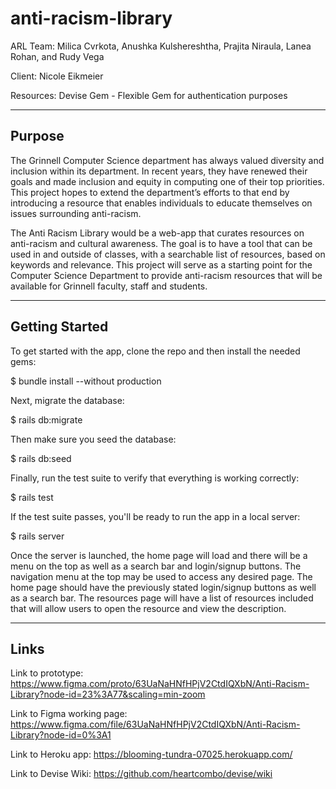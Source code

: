 # anti-racism-library
ARL Team:
Milica Cvrkota, Anushka Kulshereshtha, Prajita Niraula, Lanea Rohan, and Rudy Vega

Client:
Nicole Eikmeier

Resources:
Devise Gem - Flexible Gem for authentication purposes

-------
Purpose
-------

The Grinnell Computer Science department has always valued diversity and inclusion within its department. In recent years, they have renewed their 
goals and made inclusion and equity in computing one of their top priorities. This project hopes to extend the department’s efforts to that end by 
introducing a resource that enables individuals to educate themselves on issues surrounding anti-racism. 

The Anti Racism Library would be a web-app that curates resources on anti-racism and cultural awareness. The goal is to have a tool that can be used
in and outside of classes, with a searchable list of resources, based on keywords and relevance. This project will serve as a starting point for the 
Computer Science Department to provide anti-racism resources that will be available for Grinnell faculty, staff and students.

---------------
Getting Started
---------------

To get started with the app, clone the repo and then install the needed gems:

$ bundle install --without production

Next, migrate the database:


$ rails db:migrate

Then make sure you seed the database: 


$ rails db:seed

Finally, run the test suite to verify that everything is working correctly:


$ rails test

If the test suite passes, you'll be ready to run the app in a local server:


$ rails server



Once the server is launched, the home page will load and there will be a menu on the top as well as a search bar and login/signup buttons. The 
navigation menu at the top may be used to access any desired page. The home page should have the previously stated login/signup buttons as well as a 
search bar. The resources page will have a list of resources included that will allow users to open the resource and view the description.


-----
Links
-----

Link to prototype:
https://www.figma.com/proto/63UaNaHNfHPjV2CtdIQXbN/Anti-Racism-Library?node-id=23%3A77&scaling=min-zoom

Link to Figma working page:
https://www.figma.com/file/63UaNaHNfHPjV2CtdIQXbN/Anti-Racism-Library?node-id=0%3A1

Link to Heroku app:
https://blooming-tundra-07025.herokuapp.com/

Link to Devise Wiki:
https://github.com/heartcombo/devise/wiki
